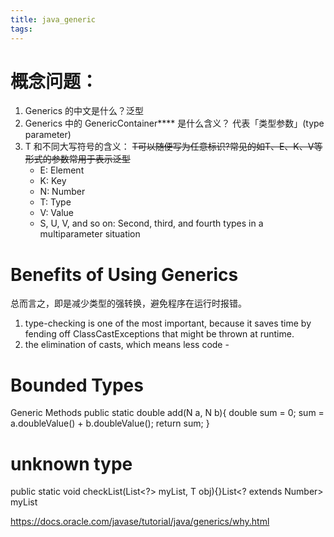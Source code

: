 ```yaml
---
title: java_generic
tags:
---
```



# 概念问题：
1. Generics 的中文是什么？泛型
2. Generics 中的 GenericContainer**<T>** 是什么含义？**<T>** 代表「类型参数」(type parameter)
3. T 和不同大写符号的含义：
~~T可以随便写为任意标识?常见的如T、E、K、V等形式的参数常用于表示泛型~~  
    * E: Element
    * K: Key
    * N: Number
    * T: Type
    * V: Value
    * S, U, V, and so on: Second, third, and fourth types in a multiparameter situation


# Benefits of Using Generics
总而言之，即是减少类型的强转换，避免程序在运行时报错。

1. type-checking is one of the most important, because it saves time by fending off ClassCastExceptions that might be thrown at runtime.
2. the elimination of casts, which means less code  -

# Bounded Types
<T extends UpperBoundType>
<T super LowerBoundType>

Generic Methods
public static <N extends Number> double add(N a, N b){
    double sum = 0;
    sum = a.doubleValue() + b.doubleValue();
    return sum;
}


# unknown type
public static <T> void checkList(List<?> myList, T obj){}List<? extends Number> myList




https://docs.oracle.com/javase/tutorial/java/generics/why.html


